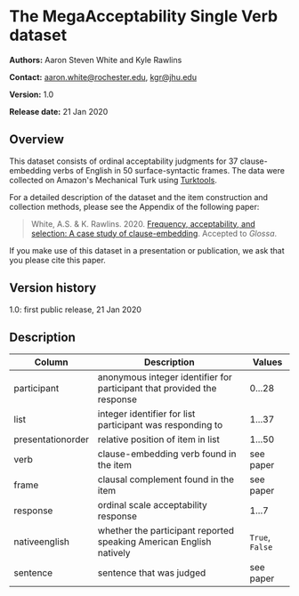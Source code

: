 # The MegaAcceptability Single Verb dataset

**Authors:** Aaron Steven White and Kyle Rawlins

**Contact:** aaron.white@rochester.edu, kgr@jhu.edu

**Version:** 1.0

**Release date:** 21 Jan 2020

## Overview

This dataset consists of ordinal acceptability judgments for 37 clause-embedding verbs of English in 50 surface-syntactic frames.  The data were collected on Amazon's Mechanical Turk using [Turktools](http://turktools.net/).

For a detailed description of the dataset and the item construction and collection methods, please see the Appendix of the following paper:

> White, A.S. & K. Rawlins. 2020. [Frequency, acceptability, and selection: A case study of clause-embedding](https://ling.auf.net/lingbuzz/004596/current.pdf). Accepted to _Glossa_.

If you make use of this dataset in a presentation or publication, we ask that you please cite this paper.

## Version history

1.0: first public release, 21 Jan 2020

## Description

| **Column**        | **Description**                                                                           | **Values**                           |
|-------------------|-------------------------------------------------------------------------------------------|--------------------------------------|
| participant       | anonymous integer identifier for participant that provided the response                   | 0...28                               |
| list              | integer identifier for list participant was responding to                                 | 1...37                               |
| presentationorder | relative position of item in list                                                         | 1...50                               |
| verb              | clause-embedding verb found in the item                                                   | see paper                            |
| frame             | clausal complement found in the item                                                      | see paper                            |
| response          | ordinal scale acceptability response                                                      | 1...7                                |
| nativeenglish     | whether the participant reported speaking American English natively                       | `True`, `False`                      |
| sentence          | sentence that was judged                                                                  | see paper                            |
